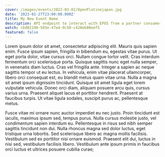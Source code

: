 ```yaml
---
cover: /images/events/2022-03-02/OpenPlatinejapan.jpg
date: '2023-01-27T23:00:00.000Z'
title: My New Event Name
description: API endpoint to interact with EPOS from a partner consumer application
watch: cbd02198-503e-47e4-9c50-c428eb80eef5
featured: false
---
```


Lorem ipsum dolor sit amet, consectetur adipiscing elit. Mauris quis sapien enim. Fusce ipsum sapien, fringilla in bibendum eu, egestas vitae purus. Ut eget porta dolor, vitae cursus orci. Nullam congue tortor velit. Cras interdum fermentum orci scelerisque porta. Quisque sagittis nunc eget nulla semper, in venenatis diam luctus. Cras vel fringilla ante. Integer a sapien ac neque sagittis tempor ut eu lectus. In vehicula, enim vitae placerat ullamcorper, libero orci consequat est, eu blandit metus quam vitae urna. Nulla a magna sit amet ipsum dignissim tincidunt. Quisque sit amet ligula eget lorem vulputate vehicula. Donec orci diam, aliquam posuere arcu quis, cursus varius urna. Praesent aliquet lacus et porttitor hendrerit. Praesent at faucibus turpis. Ut vitae ligula sodales, suscipit purus ac, pellentesque metus.

Fusce vitae mi ornare nunc auctor imperdiet eu nec justo. Proin tincidunt est iaculis, maximus ipsum sed, tempus purus. Nulla cursus molestie justo, vel condimentum sapien interdum eu. Pellentesque in risus sed nibh semper sagittis tincidunt non dui. Nulla rhoncus magna sed dolor luctus, eget tristique urna lobortis. Sed scelerisque libero ac magna mollis facilisis. Vestibulum sed ex porttitor nisi ornare euismod. Praesent elit dui, luctus in nisi sed, vestibulum facilisis libero. Vestibulum ante ipsum primis in faucibus orci luctus et ultrices posuere cubilia curae;
